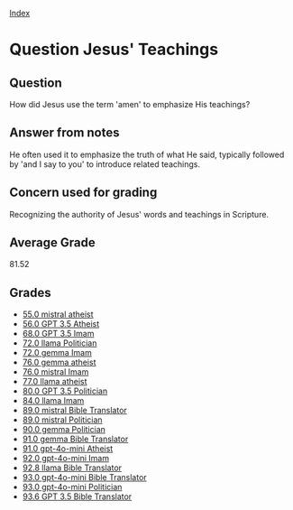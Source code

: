 
[Index](../../index.md)
# Question Jesus' Teachings
## Question
How did Jesus use the term 'amen' to emphasize His teachings?

## Answer from notes
He often used it to emphasize the truth of what He said, typically followed by 'and I say to you' to introduce related teachings.

## Concern used for grading
Recognizing the authority of Jesus' words and teachings in Scripture.

## Average Grade
81.52

## Grades
 * [55.0 mistral atheist](../answers/mistral_atheist/Jesus__Teachings.md)
 * [56.0 GPT 3.5 Atheist](../answers/GPT_3.5_Atheist/Jesus__Teachings.md)
 * [68.0 GPT 3.5 Imam](../answers/GPT_3.5_Imam/Jesus__Teachings.md)
 * [72.0 llama Politician](../answers/llama_Politician/Jesus__Teachings.md)
 * [72.0 gemma Imam](../answers/gemma_Imam/Jesus__Teachings.md)
 * [76.0 gemma atheist](../answers/gemma_atheist/Jesus__Teachings.md)
 * [76.0 mistral Imam](../answers/mistral_Imam/Jesus__Teachings.md)
 * [77.0 llama atheist](../answers/llama_atheist/Jesus__Teachings.md)
 * [80.0 GPT 3.5 Politician](../answers/GPT_3.5_Politician/Jesus__Teachings.md)
 * [84.0 llama Imam](../answers/llama_Imam/Jesus__Teachings.md)
 * [89.0 mistral Bible Translator](../answers/mistral_Bible_Translator/Jesus__Teachings.md)
 * [89.0 mistral Politician](../answers/mistral_Politician/Jesus__Teachings.md)
 * [90.0 gemma Politician](../answers/gemma_Politician/Jesus__Teachings.md)
 * [91.0 gemma Bible Translator](../answers/gemma_Bible_Translator/Jesus__Teachings.md)
 * [91.0 gpt-4o-mini Atheist](../answers/gpt-4o-mini_Atheist/Jesus__Teachings.md)
 * [92.0 gpt-4o-mini Imam](../answers/gpt-4o-mini_Imam/Jesus__Teachings.md)
 * [92.8 llama Bible Translator](../answers/llama_Bible_Translator/Jesus__Teachings.md)
 * [93.0 gpt-4o-mini Bible Translator](../answers/gpt-4o-mini_Bible_Translator/Jesus__Teachings.md)
 * [93.0 gpt-4o-mini Politician](../answers/gpt-4o-mini_Politician/Jesus__Teachings.md)
 * [93.6 GPT 3.5 Bible Translator](../answers/GPT_3.5_Bible_Translator/Jesus__Teachings.md)
